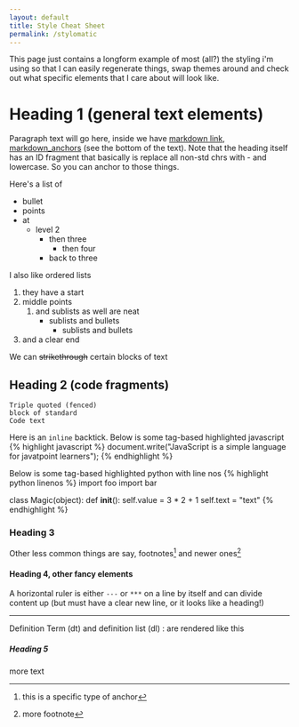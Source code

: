 ```yaml
---
layout: default
title: Style Cheat Sheet
permalink: /stylomatic
---
```


This page just contains a longform example of most (all?) the styling i'm using so that I can easily regenerate things, swap themes around and check out what specific elements that I care about will look like.

# Heading 1 (general text elements)

Paragraph text will go here, inside we have [markdown link](links), [markdown_anchors][anchor] (see the bottom of the text). Note that the heading itself has an ID fragment that basically is replace all non-std chrs with - and lowercase. So you can anchor to those things.

Here's a list of 
- bullet
- points
- at
  - level 2
    - then three
       - then four
    - back to three

I also like ordered lists
1. they have a start
2. middle points
    1. and sublists as well are neat
        - sublists and bullets
            - sublists and bullets
2. and a clear end

We can ~~strikethrough~~ certain blocks of text


## Heading 2 (code fragments)

```
Triple quoted (fenced)
block of standard
Code text
```

Here is an `inline` backtick. Below is some tag-based highlighted javascript
{% highlight javascript %}
document.write("JavaScript is a simple language for javatpoint learners");
{% endhighlight %}

Below is some tag-based highlighted python with line nos
{% highlight python linenos %}
import foo
import bar

class Magic(object):
    def __init__():
        self.value = 3 * 2 + 1
        self.text = "text"
{% endhighlight %}

### Heading 3
Other less common things are say, footnotes[^cite1] and newer ones[^1]

#### Heading 4, other fancy elements

A horizontal ruler is either `---` or `***` on a line by itself and can divide content up (but must have a clear new line, or it looks like a heading!)

---



Definition Term (dt) and definition list (dl)
: are rendered like this


##### Heading 5
more text

[anchor]: foo
[^cite1]: this is a specific type of anchor
[^1]: more footnote